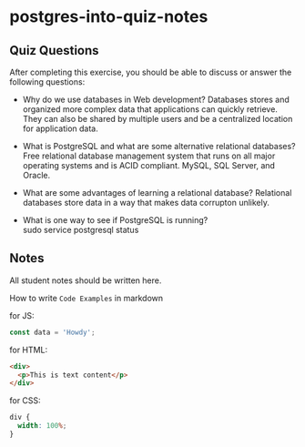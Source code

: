 # postgres-into-quiz-notes

## Quiz Questions

After completing this exercise, you should be able to discuss or answer the following questions:

- Why do we use databases in Web development?
  Databases stores and organized more complex data that applications can quickly retrieve. They can also be shared by multiple users and be a centralized location for application data.

- What is PostgreSQL and what are some alternative relational databases?
  Free relational database management system that runs on all major operating systems and is ACID compliant. MySQL, SQL Server, and Oracle.

- What are some advantages of learning a relational database?
  Relational databases store data in a way that makes data corrupton unlikely.

- What is one way to see if PostgreSQL is running?\
  sudo service postgresql status

## Notes

All student notes should be written here.

How to write `Code Examples` in markdown

for JS:

```javascript
const data = 'Howdy';
```

for HTML:

```html
<div>
  <p>This is text content</p>
</div>
```

for CSS:

```css
div {
  width: 100%;
}
```
